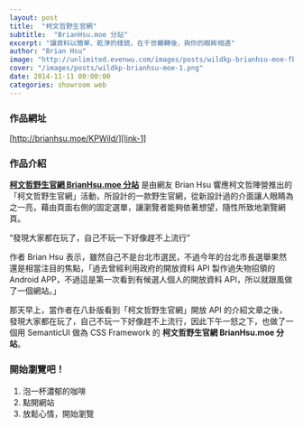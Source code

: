```yaml
---
layout: post
title:  "柯文哲野生官網"
subtitle:  "BrianHsu.moe 分站"
excerpt: "讓資料以簡單、乾淨的樣貌，在千世輾轉後，與你的眼眸相遇"
author: "Brian Hsu"
image: "http://unlimited.evenwu.com/images/posts/wildkp-brianhsu-moe-fb.png"
cover: "/images/posts/wildkp-brianhsu-moe-1.png"
date: 2014-11-11 00:00:00
categories: showroom web
---
```


[link-1]:http://brianhsu.moe/KPWild/
[link-2]:http://brianhsu.moe/blog/2014-08-26-KPWild.html

### 作品網址
[http://brianhsu.moe/KPWild/][link-1]

### 作品介紹
<strong>[柯文哲野生官網 BrianHsu.moe 分站][link-1]</strong> 是由網友 Brian Hsu 響應柯文哲陣營推出的「柯文哲野生官網」活動，所設計的一款野生官網，從新設計過的介面讓人眼睛為之一亮，藉由頁面右側的固定選單，讓瀏覽者能夠依著想望，隨性所致地瀏覽網頁。

<q class="right">發現大家都在玩了，自己不玩一下好像趕不上流行</q>

作者 Brian Hsu 表示，雖然自己不是台北市選民，不過今年的台北市長選舉果然還是相當注目的焦點，「過去曾經利用政府的開放資料 API 製作過失物招領的 Android APP，不過這是第一次看到有候選人個人的開放資料 API，所以就跟風做了一個網站。」

那天早上，當作者在八卦版看到「柯文哲野生官網」開放 API 的介紹文章之後，發現大家都在玩了，自己不玩一下好像趕不上流行，因此下午一怒之下，也做了一個用 SemanticUI 做為 CSS Framework 的 <strong>柯文哲野生官網 BrianHsu.moe 分站</strong>。

### 開始瀏覽吧！
1. 泡一杯濃郁的咖啡
2. 點開網站
3. 放鬆心情，開始瀏覽
